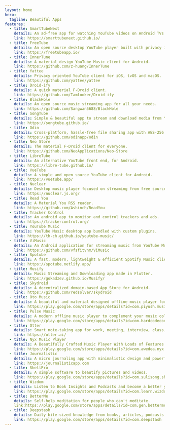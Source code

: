 ```yaml
---
layout: home
hero:
  tagline: Beautiful Apps
features:
  - title: SmartTubeNext
    details: An ad-free app for watching YouTube videos on Android TVs & TV Boxes.
    link: https://smarttubenext.github.io/
  - title: FreeTube
    details: An open source desktop YouTube player built with privacy in mind.
    link: https://freetubeapp.io/
  - title: InnerTune
    details: A material design YouTube Music client for Android.
    link: https://github.com/z-huang/InnerTune
  - title: Yattee
    details: Privacy oriented YouTube client for iOS, tvOS and macOS.
    link: https://github.com/yattee/yattee
  - title: Droid-ify
    details: A quick material F-Droid client.
    link: https://github.com/Iamlooker/Droid-ify
  - title: BlackHole
    details: An open source music streaming app for all your needs.
    link: https://github.com/Sangwan5688/BlackHole
  - title: SongTube
    details: Simple & beautiful app to stream and download media from YouTube.
    link: https://songtube.github.io/
  - title: Odin
    details: Cross-platform, hassle-free file sharing app with AES-256 encryption.
    link: https://github.com/odinapp/odin
  - title: Neo Store
    details: The material F-Droid client for everyone.
    link: https://github.com/NeoApplications/Neo-Store
  - title: LibreTube
    details: An alternative YouTube front end, for Android.
    link: https://libre-tube.github.io/
  - title: VueTube
    details: A simple and open source YouTube client for Android.
    link: https://vuetube.app/
  - title: Nuclear
    details: Desktop music player focused on streaming from free sources.
    link: https://nuclear.js.org/
  - title: Read You
    details: A Material You RSS reader.
    link: https://github.com/Ashinch/ReadYou
  - title: Tracker Control
    details: An android app to monitor and control trackers and ads.
    link: https://trackercontrol.org/
  - title: YouTube Music
    details: YouTube Music desktop app bundled with custom plugins.
    link: https://th-ch.github.io/youtube-music/
  - title: ViMusic
    details: An Android application for streaming music from YouTube Music.
    link: https://github.com/vfsfitvnm/ViMusic
  - title: Spotube
    details: A fast, modern, lightweight & efficient Spotify Music client for every platform.
    link: https://spotube.netlify.app/
  - title: Musify
    details: Music Streaming and Downloading app made in Flutter.
    link: https://gokadzev.github.io/Musify/
  - title: Skydroid
    details: A decentralized domain-based App Store for Android.
    link: https://github.com/redsolver/skydroid
  - title: Oto Music
    details: A beautiful and material designed offline music player for android.
    link: https://play.google.com/store/apps/details?id=com.piyush.music
  - title: Pulse Music
    details: A modern offline music player to complement your music collection.
    link: https://play.google.com/store/apps/details?id=com.hardcodecoder.pulse
  - title: Otter
    details: Smart note-taking app for work, meeting, interview, class, accessibility & more.
    link: https://otter.ai/
  - title: Nyx Music Player
    details: A Beautifully Crafted Music Player With Loads of Features.
    link: https://play.google.com/store/apps/details?id=com.awedea.nyx
  - title: Journalistic
    details: A micro journaling app with minimalistic design and powerful insights.
    link: https://journalisticapp.com
  - title: ShellPro
    details: A simple software to beautify pictures and videos.
    link: https://play.google.com/store/apps/details?id=com.sulisong.shellpro
  - title: Wizdom
    details: Listen to Book Insights and Podcasts and become a better you everyday.
    link: https://play.google.com/store/apps/details?id=com.learn.wizdom
  - title: BetterMe
    details: Self-help meditation for people who can't meditate.
    link:https://play.google.com/store/apps/details?id=com.gen.bettermeditation
  - title: Deepstash
    details: Daily bite-sized knowledge from books, articles, podcasts & more.
    link: https://play.google.com/store/apps/details?id=com.deepstash
---
```

